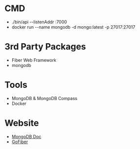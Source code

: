 


# CMD
- ./bin/api --listenAddr :7000
- docker run --name mongodb -d mongo:latest -p 27017:27017

# 3rd Party Packages
- Fiber Web Framework
- mongodb

# Tools
- MongoDB & MongoDB Compass
- Docker

# Website
- [MongoDB Doc](https://mongodb.com/docs/drivers/go/current/quick-start/)
- [GoFiber](https://gofiber.io)